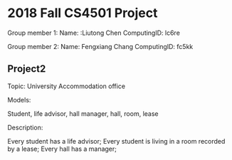 # 2018 Fall CS4501 Project

Group member 1:
Name: :Liutong Chen
ComputingID: lc6re

Group member 2:
Name: Fengxiang Chang
ComputingID: fc5kk





## Project2

Topic: University Accommodation office

Models:

Student, life advisor, hall manager, hall, room, lease

Description:

Every student has a life advisor;
Every student is living in a room recorded by a lease;
Every hall has a manager;

